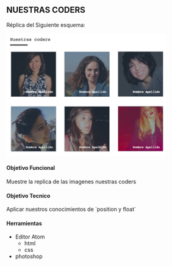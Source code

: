## NUESTRAS CODERS

Réplica del Siguiente esquema:

![" seis imagenes"](assets/img/img-nuestras-coders.png)

#### Objetivo Funcional
Muestre la replica de las imagenes nuestras coders

#### Objetivo Tecnico
Aplicar nuestros conocimientos de ´position y float´

#### Herramientas

+ Editor Atom
    + html
    + css
+ photoshop
